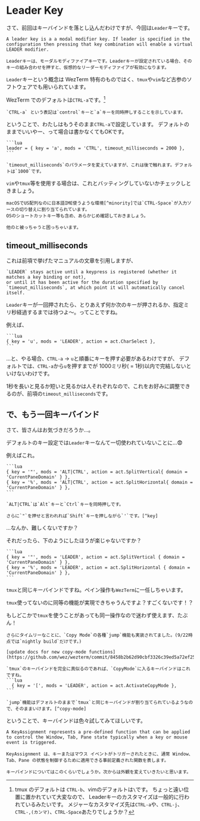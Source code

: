 # Leader Key
さて、前回はキーバインドを落とし込んだわけですが、今回は`Leader`キーです。

```admonish info title="[Key Binding - Wez's Terminal Emulator](https://wezfurlong.org/wezterm/config/keys.html#leader-key)"
A leader key is a a modal modifier key. If leader is specified in the configuration then pressing that key combination will enable a virtual LEADER modifier.

Leaderキーは、モーダルモディファイアキーです。Leaderキーが設定されている場合、そのキーの組み合わせを押すと、仮想的なリーダーモディファイアが有効になります。
```

`Leader`キーという概念は WezTerm 特有のものではく、`tmux`や`vim`など古参のソフトウェアでも用いられています。

WezTerm でのデフォルトは`CTRL-a`です。[^other]
```admonish note
`CTRL-a` という表記は`control`キーと`a`キーを同時押しすることを示しています。
```

ということで、わたしはもうそのまま`CTRL-a`で設定しています。
デフォルトのままでいいやー、って場合は書かなくてもOKです。

~~~admonish example title="wezterm.lua"
```lua
leader = { key = 'a', mods = 'CTRL', timeout_milliseconds = 2000 },
```
~~~

```admonish note
`timeout_milliseconds`のパラメータを変えていますが、これは後で触れます。デフォルトは`1000`です。
```

`vim`や`tmux`等を使用する場合は、これとバッティングしていないかチェックしときましょう。


```admonish warning
macOSでUS配列なのに日本語IME使うような環境[^minority]では`CTRL-Space`が入力ソースの切り替えに割り当てられています。
OSのショートカットキー等も含め、あらかじめ確認しておきましょう。

他のと被っちゃうと困っちゃいます。
```

## timeout_milliseconds

これは前項で挙げたマニュアルの文章を引用しますが、

```admonish note
`LEADER` stays active until a keypress is registered (whether it matches a key binding or not),
or until it has been active for the duration specified by `timeout_milliseconds`, at which point it will automatically cancel itself.
```

`Leader`キーが一回押されたら、とりあえず何か次のキーが押されるか、指定ミリ秒経過するまでは待つよ〜。ってことですね。

例えば、

~~~admonish example title="wezterm.lua"
```lua
{ key = 'u', mods = 'LEADER', action = act.CharSelect },
```
~~~

...と、やる場合、`CTRL-a` → `u`と順番にキーを押す必要があるわけですが、
デフォルトでは、`CTRL-a`から`u`を押すまでが 1000ミリ秒( = 1秒)以内で完結しないといけないわけです。

1秒を長いと見るか短いと見るかは人それぞれなので、これをお好みに調整できるのが、前項の`timeout_milliseconds`です。


## で、もう一回キーバインド

さて、皆さんはお気づきだろうか…。

デフォルトのキー設定では`Leader`キーなんて一切使われていないことに…😨

例えばこれ。

~~~admonish quote title="Default KeyBinds"
```lua
{ key = '"', mods = 'ALT|CTRL', action = act.SplitVertical{ domain =  'CurrentPaneDomain' } },
{ key = '%', mods = 'ALT|CTRL', action = act.SplitHorizontal{ domain =  'CurrentPaneDomain' } },
```
~~~
```admonish note
`ALT|CTRL`は`Alt`キーと`Ctrl`キーを同時押しです。

さらに`"`を押せと言われれば`Shift`キーを押しながら`'`です。[^key]
```
…なんか、難しくないですか？

それだったら、下のようにしたほうが楽じゃないですか？

~~~admonish example title="keybinds.lua"
```lua
{ key = '"', mods = 'LEADER', action = act.SplitVertical { domain = 'CurrentPaneDomain' } },
{ key = '%', mods = 'LEADER', action = act.SplitHorizontal { domain = 'CurrentPaneDomain' } },
```
~~~

`tmux`と同じキーバインドですね。ペイン操作も`WezTerm`に一任しちゃいます。

`tmux`使ってないのに同等の機能が実現できちゃうんですよ？すごくないです！？

もしどこかで`tmux`を使うことがあっても同一操作なので迷わず使えます、たぶん！

~~~admonish note
さらにタイムリーなことに、`Copy Mode`の各種`jump`機能も実装されてました。(9/22時点では`nightly build`だけです。)

[update docs for new copy-mode functions](https://github.com/wez/wezterm/commit/8458b2b62d90cbf3326c39ed5a72ef256588ebe3)

`tmux`のキーバインドを完全に真似るのであれば、`CopyMode`に入るキーバインドはこれですね。
```lua
  { key = '[', mods = 'LEADER', action = act.ActivateCopyMode },
```

`jump`機能はデフォルトのままで`tmux`と同じキーバインドが割り当てられているようなので、そのままいけます。[^copy-mode]
~~~

ということで、キーバインドは色々試してみてほしいです。

```admonish info title="[enum: KeyAssignment - Wez's Terminal Emulator](https://wezfurlong.org/wezterm/config/lua/keyassignment/index.html)"
A KeyAssignment represents a pre-defined function that can be applied to control the Window, Tab, Pane state typically when a key or mouse event is triggered.

KeyAssignment は、キーまたはマウス イベントがトリガーされたときに、通常 Window、Tab、Pane の状態を制御するために適用できる事前定義された関数を表します。
```

```admonish success
キーバインドについてはこのくらいでしょうか。次からは外観を変えていきたいと思います。
```

[^other]: tmux のデフォルトは `CTRL-b`、vimのデフォルトは`\`です。
ちょっと遠い位置に置かれていて大変なので、 Leaderキーのカスタマイズは一般的に行われているみたいです。
メジャーなカスタマイズ先は`CTRL-a`や、`CTRL-j`、`CTRL-,(カンマ)`、`CTRL-Space`あたりでしょうか？

[^minority]: 色んな意味で少数派なんですけどね。わたしもこの環境です。

[^key]: USキーボードの場合。

[^copy-mode]:`3.5 Keybind`で「いや、自分のキーバインドに切り替えたじゃないかー！」と思われた方、ごもっともです。実は`copy-mode`のキーバインドには触れていませんでした。
ちょっとこの辺、複雑ですよね...。また今度改編します...。
